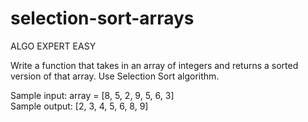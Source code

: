 # selection-sort-arrays

ALGO EXPERT EASY

Write a function that takes in an array of integers and returns
a sorted version of that array. Use Selection Sort algorithm.

Sample input: array = [8, 5, 2, 9, 5, 6, 3] <br>
Sample output: [2, 3, 4, 5, 6, 8, 9]
